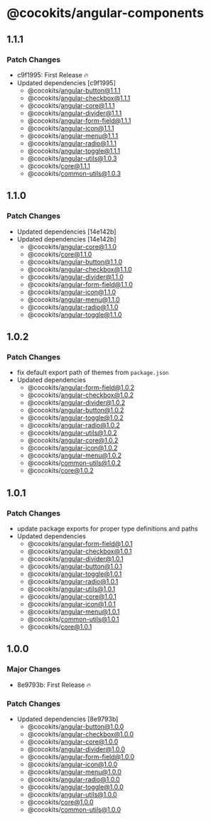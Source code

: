 # @cocokits/angular-components

## 1.1.1

### Patch Changes

- c9f1995: First Release 🔥
- Updated dependencies [c9f1995]
  - @cocokits/angular-button@1.1.1
  - @cocokits/angular-checkbox@1.1.1
  - @cocokits/angular-core@1.1.1
  - @cocokits/angular-divider@1.1.1
  - @cocokits/angular-form-field@1.1.1
  - @cocokits/angular-icon@1.1.1
  - @cocokits/angular-menu@1.1.1
  - @cocokits/angular-radio@1.1.1
  - @cocokits/angular-toggle@1.1.1
  - @cocokits/angular-utils@1.0.3
  - @cocokits/core@1.1.1
  - @cocokits/common-utils@1.0.3

## 1.1.0

### Patch Changes

- Updated dependencies [14e142b]
- Updated dependencies [14e142b]
  - @cocokits/angular-core@1.1.0
  - @cocokits/core@1.1.0
  - @cocokits/angular-button@1.1.0
  - @cocokits/angular-checkbox@1.1.0
  - @cocokits/angular-divider@1.1.0
  - @cocokits/angular-form-field@1.1.0
  - @cocokits/angular-icon@1.1.0
  - @cocokits/angular-menu@1.1.0
  - @cocokits/angular-radio@1.1.0
  - @cocokits/angular-toggle@1.1.0

## 1.0.2

### Patch Changes

- fix default export path of themes from `package.json`
- Updated dependencies
  - @cocokits/angular-form-field@1.0.2
  - @cocokits/angular-checkbox@1.0.2
  - @cocokits/angular-divider@1.0.2
  - @cocokits/angular-button@1.0.2
  - @cocokits/angular-toggle@1.0.2
  - @cocokits/angular-radio@1.0.2
  - @cocokits/angular-utils@1.0.2
  - @cocokits/angular-core@1.0.2
  - @cocokits/angular-icon@1.0.2
  - @cocokits/angular-menu@1.0.2
  - @cocokits/common-utils@1.0.2
  - @cocokits/core@1.0.2

## 1.0.1

### Patch Changes

- update package exports for proper type definitions and paths
- Updated dependencies
  - @cocokits/angular-form-field@1.0.1
  - @cocokits/angular-checkbox@1.0.1
  - @cocokits/angular-divider@1.0.1
  - @cocokits/angular-button@1.0.1
  - @cocokits/angular-toggle@1.0.1
  - @cocokits/angular-radio@1.0.1
  - @cocokits/angular-utils@1.0.1
  - @cocokits/angular-core@1.0.1
  - @cocokits/angular-icon@1.0.1
  - @cocokits/angular-menu@1.0.1
  - @cocokits/common-utils@1.0.1
  - @cocokits/core@1.0.1

## 1.0.0

### Major Changes

- 8e9793b: First Release 🔥

### Patch Changes

- Updated dependencies [8e9793b]
  - @cocokits/angular-button@1.0.0
  - @cocokits/angular-checkbox@1.0.0
  - @cocokits/angular-core@1.0.0
  - @cocokits/angular-divider@1.0.0
  - @cocokits/angular-form-field@1.0.0
  - @cocokits/angular-icon@1.0.0
  - @cocokits/angular-menu@1.0.0
  - @cocokits/angular-radio@1.0.0
  - @cocokits/angular-toggle@1.0.0
  - @cocokits/angular-utils@1.0.0
  - @cocokits/core@1.0.0
  - @cocokits/common-utils@1.0.0
